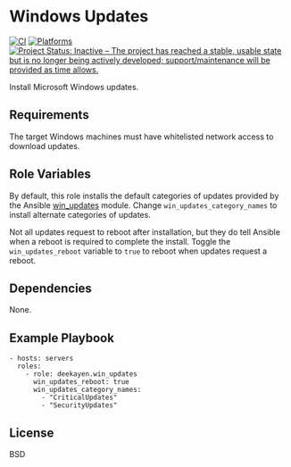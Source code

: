 Windows Updates
===============
[![CI](https://github.com/deekayen/ansible-role-win_updates/actions/workflows/ci.yml/badge.svg)](https://github.com/deekayen/ansible-role-win_updates/actions/workflows/ci.yml)  [![Platforms](http://img.shields.io/badge/platforms-windows-lightgrey.svg?style=flat)](#) [![Project Status: Inactive – The project has reached a stable, usable state but is no longer being actively developed; support/maintenance will be provided as time allows.](https://www.repostatus.org/badges/latest/inactive.svg)](https://www.repostatus.org/#inactive)

Install Microsoft Windows updates.

Requirements
------------

The target Windows machines must have whitelisted network access to download updates.

Role Variables
--------------

By default, this role installs the default categories of updates provided by the Ansible [win_updates](http://docs.ansible.com/ansible/win_updates_module.html) module. Change `win_updates_category_names` to install alternate categories of updates.

Not all updates request to reboot after installation, but they do tell Ansible when a reboot is required to complete the install. Toggle the `win_updates_reboot` variable to `true` to reboot when updates request a reboot.

Dependencies
------------

None.

Example Playbook
----------------

    - hosts: servers
      roles:
        - role: deekayen.win_updates
          win_updates_reboot: true
          win_updates_category_names:
            - "CriticalUpdates"
            - "SecurityUpdates"

License
-------

BSD
